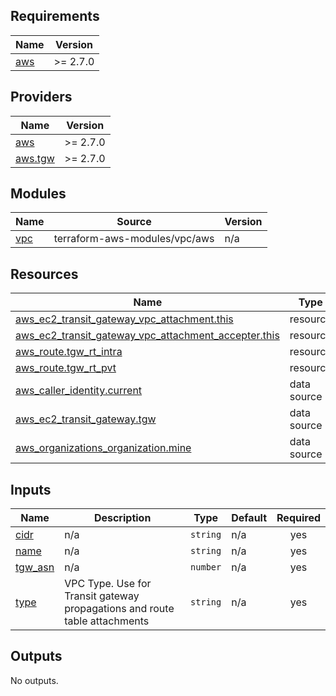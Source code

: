 <!-- BEGIN_TF_DOCS -->
## Requirements

| Name | Version |
|------|---------|
| <a name="requirement_aws"></a> [aws](#requirement\_aws) | >= 2.7.0 |

## Providers

| Name | Version |
|------|---------|
| <a name="provider_aws"></a> [aws](#provider\_aws) | >= 2.7.0 |
| <a name="provider_aws.tgw"></a> [aws.tgw](#provider\_aws.tgw) | >= 2.7.0 |

## Modules

| Name | Source | Version |
|------|--------|---------|
| <a name="module_vpc"></a> [vpc](#module\_vpc) | terraform-aws-modules/vpc/aws | n/a |

## Resources

| Name | Type |
|------|------|
| [aws_ec2_transit_gateway_vpc_attachment.this](https://registry.terraform.io/providers/hashicorp/aws/latest/docs/resources/ec2_transit_gateway_vpc_attachment) | resource |
| [aws_ec2_transit_gateway_vpc_attachment_accepter.this](https://registry.terraform.io/providers/hashicorp/aws/latest/docs/resources/ec2_transit_gateway_vpc_attachment_accepter) | resource |
| [aws_route.tgw_rt_intra](https://registry.terraform.io/providers/hashicorp/aws/latest/docs/resources/route) | resource |
| [aws_route.tgw_rt_pvt](https://registry.terraform.io/providers/hashicorp/aws/latest/docs/resources/route) | resource |
| [aws_caller_identity.current](https://registry.terraform.io/providers/hashicorp/aws/latest/docs/data-sources/caller_identity) | data source |
| [aws_ec2_transit_gateway.tgw](https://registry.terraform.io/providers/hashicorp/aws/latest/docs/data-sources/ec2_transit_gateway) | data source |
| [aws_organizations_organization.mine](https://registry.terraform.io/providers/hashicorp/aws/latest/docs/data-sources/organizations_organization) | data source |

## Inputs

| Name | Description | Type | Default | Required |
|------|-------------|------|---------|:--------:|
| <a name="input_cidr"></a> [cidr](#input\_cidr) | n/a | `string` | n/a | yes |
| <a name="input_name"></a> [name](#input\_name) | n/a | `string` | n/a | yes |
| <a name="input_tgw_asn"></a> [tgw\_asn](#input\_tgw\_asn) | n/a | `number` | n/a | yes |
| <a name="input_type"></a> [type](#input\_type) | VPC Type. Use for Transit gateway propagations and route table attachments | `string` | n/a | yes |

## Outputs

No outputs.
<!-- END_TF_DOCS -->
